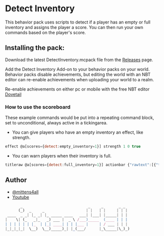 # Detect Inventory

This behavior pack uses scripts to detect if a player has an empty or full inventory and assigns the player a score. You can then run your own commands based on the player's score.

## Installing the pack:

Download the latest DetectInventory.mcpack file from the [Releases](https://github.com/mittens4all/Detect-Empty-Inventory/releases) page.

Add the Detect Inventory Add-on to your behavior packs on your world. Behavior packs disable achievements, but editing the world with an NBT editor can re-enable achievements when uploading your world to a realm.

Re-enable achievements on either pc or mobile with the free NBT editor [Dovetail](https://github.com/Offroaders123/Dovetail) 

### How to use the scoreboard

These example commands would be put into a repeating command block, set to unconditional, always active in a tickingarea.

- You can give players who have an empty inventory an effect, like strength.

```js
effect @a[scores={detect:empty_inventory=1}] strength 1 0 true
```

- You can warn players when their inventory is full.

```js
titleraw @a[scores={detect:full_inventory=1}] actionbar {"rawtext":[{"text":"You're inventory is full."}]}
```

## Author

- [@mittens4all](https://www.github.com/mittens4all)
- [Youtube](https://www.youtube.com/@mittens4all)

```js
       _                              _     _       _ _  
      (_)  _     _                   | |   | |     | | | 
 ____  _ _| |_ _| |_ _____ ____   ___| |___| |_____| | | 
|    \| (_   _|_   _) ___ |  _ \ /___)_____  (____ | | | 
| | | | | | |_  | |_| ____| | | |___ |     | / ___ | | | 
|_|_|_|_|  \__)  \__)_____)_| |_(___/      |_\_____|\_)_)
                                                         
```
